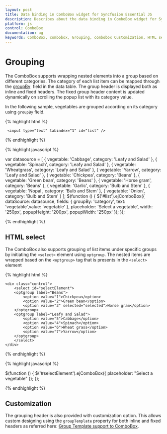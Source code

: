 ```yaml
---
layout: post
title: Data binding in ComboBox widget for Syncfusion Essential JS
description: Describes about the data binding in ComboBox widget for Syncfusion Essential JS
platform: js
control: ComboBox
documentation: ug
keywords: ComboBox, combobox, Grouping, combobox Customization, HTML select
---
```


# Grouping

The ComboBox supports wrapping nested elements into a group based on different categories. The category
of each list item can be mapped through the [groupBy](api-comboBox.html#fields-fieldsettings) &nbsp;field in
the data table. The group header is displayed both as inline and fixed headers. The fixed group header content
is updated dynamically on scrolling the popup list with its category value.

In the following sample, vegetables are grouped according on its category using `groupBy` field.

{% highlight html %}
	
	 <input type="text" tabindex="1" id="list" />
			
{% endhighlight %}
	
{% highlight javascript %}	
	
var datasource = [
	{ vegetable: 'Cabbage', category: 'Leafy and Salad' }, { vegetable: 'Spinach', category: 'Leafy and Salad' },
	{ vegetable: 'Wheatgrass', category: 'Leafy and Salad' }, { vegetable: 'Yarrow', category: 'Leafy and Salad' },
	{ vegetable: 'Chickpea', category: 'Beans' }, { vegetable: 'Green bean', category: 'Beans' },
	{ vegetable: 'Horse gram', category: 'Beans' }, { vegetable: 'Garlic', category: 'Bulb and Stem' },
	{ vegetable: 'Nopal', category: 'Bulb and Stem' }, { vegetable: 'Onion', category: 'Bulb and Stem' }
];
$(function () {
	$('#list').ejComboBox({
		dataSource: datasource,
		fields: { groupBy: 'category', text: 'vegetable',value: 'vegetable' },
		placeholder: 'Select a vegetable',
		width: '250px',
		popupHeight: '200px',
		popupWidth: '250px'
	});
});	
		
{% endhighlight %}

## HTML select

The ComboBox also supports grouping of list items under specific groups by initiating
the `<select>` element using  `optgroup`. The nested items are wrapped based on
the `<optgroup>` tag that is presents in the `<select>` element

{% highlight html %}

	<div class="control">
		<select id="selectElement">
		<optgroup label="Beans">
			<option value="1">Chickpea</option>
			<option value="2">Green bean</option>
			<option value="3" selected="selected">Horse gram</option>
		</optgroup>
		<optgroup label="Leafy and Salad">
			<option value="5">Cabbage</option>
			<option value="4">Spinach</option>
			<option value="6">Wheat grass</option>
			<option value="7">Yarrow</option>
		</optgroup>
		</select>
	</div>

{% endhighlight %}


{% highlight javascript %}
	
$(function () {
	$('#selectElement').ejComboBox({
		placeholder: "Select a vegetable"
	});
});

{% endhighlight %}

## Customization

The grouping header is also provided with customization option. This allows custom designing using the `groupTemplate` property for both inline and fixed headers as referred here:
[Group Template support to ComboBox](https://help.syncfusion.com/js/combobox/template#group-template).
